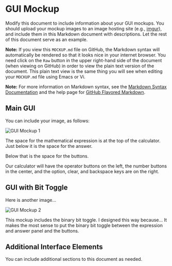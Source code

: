 # GUI Mockup

Modify this document to include information about your GUI mockups. You should
upload your mockup images to an image hosting site (e.g., 
[imgur](http://imgur.com/)), and include them in this Markdown document with 
descriptions. Let the rest of this document serve as an example.

**Note:** If you view this <code>MOCKUP.md</code> file on GitHub, the Markdown
syntax will automatically be rendered so that it looks nice in your internet
browser. You need click on the <code>Raw</code> button in the upper
right-hand side of the document (when viewing on GitHub) in order to view the
plain text version of the document. This plain text view is the same thing
you will see when editing your <code>MOCKUP.md</code> file using Emacs
or Vi.

**Note:** For more information on Markdown syntax, see the
[Markdown Syntax Documentation](http://daringfireball.net/projects/markdown/syntax) and the help page for 
[GitHub Flavored Markdown](http://daringfireball.net/projects/markdown/syntax).

## Main GUI

You can include your image, as follows:

![GUI Mockup 1](http://bit.ly/14VQfHi)

The space for the mathematical expression is at the top of the calculator. Just below it is the space for the answer. 

Below that is the space for the buttons.

Our calculator will have the operator buttons on the left, the number buttons in the center, and the option, clear, 
and backspace keys are on the right. 

## GUI with Bit Toggle

Here is another image...

![GUI Mockup 2](http://bit.ly/10EMktT)

This mockup includes the binary bit toggle. I designed this way because...
It makes the most sense to put the binary bit toggle between the expression and answer panel and the buttons.

## Additional Interface Elements

You can include additional sections to this document as needed.



